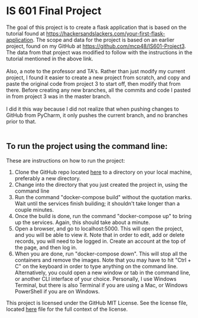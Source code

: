 # IS 601 Final Project
The goal of this project is to create a flask application that is based on the tutorial found at https://hackersandslackers.com/your-first-flask-application.  The scope and data for the project is based on an earlier project, found on my GitHub at https://github.com/mcp48/IS601-Project3.  The data from that project was modified to follow with the instructions in the tutorial mentioned in the above link.
<br>
<br>
Also, a note to the professor and TA's.  Rather than just modify my current project, I found it easier to create a new project from scratch, and copy and paste the original code from project 3 to start off, then modify that from there.  Before creating any new branches, all the commits and code I pasted in from project 3 was in the master branch.
<br>
<br>
I did it this way because I did not realize that when pushing changes to GitHub from PyCharm, it only pushes the current branch, and no branches prior to that.
<br>
<br>

## To run the project using the command line:
These are instructions on how to run the project:

1. Clone the GitHub repo located [here](https://github.com/mcp48/IS601-FinalProject) to a directory on your local machine, preferably a new directory.
2. Change into the directory that you just created the project in, using the command line
3. Run the command "docker-compose build" without the quotation marks.  Wait until the services finish building; it shouldn't take longer than a couple minutes.
4. Once the build is done, run the command "docker-compose up" to bring up the services.  Again, this should take about a minute.
5. Open a browser, and go to localhost:5000.  This will open the project, and you will be able to view it.  Note that in order to edit, add or delete records, you will need to be logged in.  Create an account at the top of the page, and then log in. 
6. When you are done, run "docker-compose down".  This will stop all the containers and remove the images.  Note that you may have to hit "Ctrl + C" on the keyboard in order to type anything on the command line.  Alternatively, you could open a new window or tab in the command line, or another CLI interface of your choice.  Personally, I use Windows Terminal, but there is also Terminal if you are using a Mac, or Windows PowerShell if you are on Windows.

This project is licensed under the GitHub MIT License.  See the license file, located [here](https://github.com/mcp48/IS601-FinalProject/blob/master/LICENSE) file for the full context of the license.